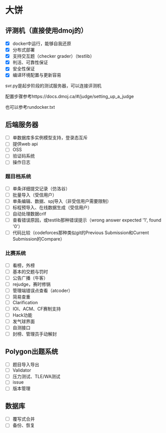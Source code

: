 # 大饼

## 评测机（直接使用dmoj的）

* [x] docker中运行，能够自我还原
* [x] 分布式部署
* [x] 支持交互题（checker grader）（testlib）
* [x] 判活、可靠性保证
* [x] 安全性保证
* [x] 编译环境配置与更新容易

svr.py是起步阶段的测试服务器，可以连接评测机

配置步骤参考https://docs.dmoj.ca/#/judge/setting_up_a_judge

也可以参考rundocker.txt

## 后端服务器

* [ ] 单数据库多实例模型支持，登录态互斥
* [ ] 提供web api
* [ ] OSS
* [ ] 验证码系统
* [ ] 操作日志

### 题目档系统

* [ ] 单条详细提交记录（仿洛谷）
* [ ] 批量导入（受信用户）
* [ ] 单条编辑、数据、spj导入（非受信用户需要限制）
* [ ] 标程预导入、在线数据生成（受信用户）
* [ ] 自动处理数据crlf
* [ ] 查看错误原因，或testlib那种错误提示（wrong answer expected '1', found '0'）
* [ ] 代码比较（codeforces那种类似git的Previous Submission和Current Submission的Compare）

### 比赛系统

* [ ] 看榜，外榜
* [ ] 基本的交题与罚时
* [ ] 公告广播（牛客）
* [ ] rejudge，赛时修锅
* [ ] 管理端错误点查看（atcoder）
* [ ] 简易查重
* [ ] Clarification
* [ ] IOI、ACM、CF赛制支持
* [ ] Hack功能
* [ ] 发气球界面
* [ ] 自测接口
* [ ] 封榜、管理员手动解封

## Polygon出题系统

* [ ] 题目导入导出
* [ ] Validator
* [ ] 压力测试、TLE/WA测试
* [ ] issue
* [ ] 版本管理

## 数据库

* [ ] 覆写式合并
* [ ] 备份、恢复
